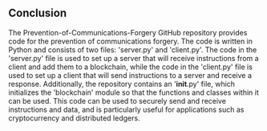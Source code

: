 ## Conclusion

The Prevention-of-Communications-Forgery GitHub repository provides code for the prevention of communications forgery. The code is written in Python and consists of two files: 'server.py' and 'client.py'. The code in the 'server.py' file is used to set up a server that will receive instructions from a client and add them to a blockchain, while the code in the 'client.py' file is used to set up a client that will send instructions to a server and receive a response. Additionally, the repository contains an '__init__.py' file, which initializes the 'blockchain' module so that the functions and classes within it can be used. This code can be used to securely send and receive instructions and data, and is particularly useful for applications such as cryptocurrency and distributed ledgers.